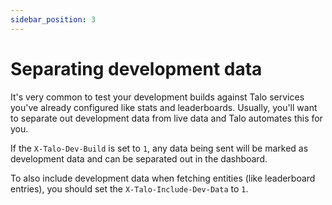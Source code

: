 ```yaml
---
sidebar_position: 3
---
```


# Separating development data

It's very common to test your development builds against Talo services you've already configured like stats and leaderboards.
Usually, you'll want to separate out development data from live data and Talo automates this for you.

If the `X-Talo-Dev-Build` is set to `1`, any data being sent will be marked as development data and can be separated out in the dashboard.

To also include development data when fetching entities (like leaderboard entries), you should set the `X-Talo-Include-Dev-Data` to `1`.
